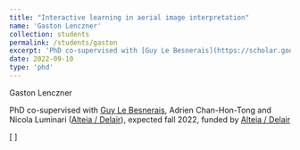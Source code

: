 ```yaml
---
title: "Interactive learning in aerial image interpretation"
name: 'Gaston Lenczner'
collection: students
permalink: /students/gaston
excerpt: 'PhD co-supervised with [Guy Le Besnerais](https://scholar.google.fr/citations?user=r8V306wAAAAJ&hl=fr), Adrien Chan-Hon-Tong and Nicola Luminari, expected fall 2022, funded by [Delair / Alteia](https://www.delair.aero). <span style="color:orange;">Best Student Paper Award at ECML-PKDD/ MACLEAN 2020</span>.'
date: 2022-09-10
type: 'phd'
---
```


Gaston Lenczner

PhD co-supervised with [Guy Le Besnerais](https://scholar.google.fr/citations?user=r8V306wAAAAJ&hl=fr), Adrien Chan-Hon-Tong and Nicola Luminari ([Alteia / Delair](https://www.delair.aero)), expected fall 2022, funded by [Alteia / Delair](https://www.delair.aero)

\[  \]


